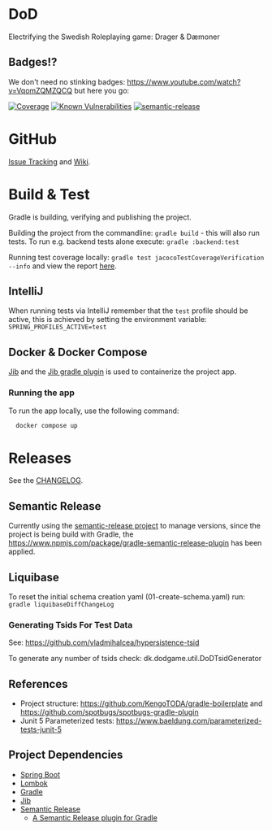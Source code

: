 # DoD
Electrifying the Swedish Roleplaying game: Drager &amp; Dæmoner

## Badges!?
We don't need no stinking badges: https://www.youtube.com/watch?v=VqomZQMZQCQ but here you go:

[![Coverage](https://sonarcloud.io/api/project_badges/measure?project=mpeki_dod&metric=coverage)](https://sonarcloud.io/project/overview?id=mpeki_dod)
[![Known Vulnerabilities](https://snyk.io/test/github/mpeki/dod/badge.svg)](https://snyk.io/test/github/mpeki/dod/badge.svg)
[![semantic-release](https://img.shields.io/badge/%20%20%F0%9F%93%A6%F0%9F%9A%80-semantic--release-e10079.svg)](https://github.com/semantic-release/semantic-release)

# GitHub
[Issue Tracking](https://github.com/users/mpeki/projects/3) and [Wiki](https://github.com/mpeki/dod/wiki).

# Build & Test
Gradle is building, verifying and publishing the project.

Building the project from the commandline: `gradle build` - this will also run tests. To run e.g. backend tests alone
execute: `gradle :backend:test`

Running test coverage locally: `gradle test jacocoTestCoverageVerification --info` and view the report [here](./backend/build/reports/jacoco/test/html/index.html). 

## IntelliJ
When running tests via IntelliJ remember that the `test` profile should be active, this is achieved by setting the 
environment variable: `SPRING_PROFILES_ACTIVE=test`  

## Docker & Docker Compose
[Jib](https://github.com/GoogleContainerTools/jib) and the 
[Jib gradle plugin](https://github.com/GoogleContainerTools/jib/tree/master/jib-gradle-plugin) is used to containerize 
the project app.

### Running the app
To run the app locally, use the following command:
```bash
  docker compose up
```

# Releases
See the [CHANGELOG](CHANGELOG.md).

## Semantic Release
Currently using the [semantic-release project](https://semantic-release.gitbook.io/semantic-release/) to manage versions, 
since the project is being build with Gradle, the https://www.npmjs.com/package/gradle-semantic-release-plugin has been 
applied.

## Liquibase
To reset the initial schema creation yaml (01-create-schema.yaml) run: `gradle liquibaseDiffChangeLog`

### Generating Tsids For Test Data

See: https://github.com/vladmihalcea/hypersistence-tsid

To generate any number of tsids check: dk.dodgame.util.DoDTsidGenerator

## References
* Project structure: https://github.com/KengoTODA/gradle-boilerplate and https://github.com/spotbugs/spotbugs-gradle-plugin
* Junit 5 Parameterized tests: https://www.baeldung.com/parameterized-tests-junit-5

## Project Dependencies
* [Spring Boot](https://spring.io/projects/spring-boot)
* [Lombok](https://projectlombok.org/)
* [Gradle](https://gradle.org/)
* [Jib](https://github.com/GoogleContainerTools/jib)
* [Semantic Release](https://semantic-release.gitbook.io/semantic-release/)
  * [A Semantic Release plugin for Gradle](https://www.npmjs.com/package/gradle-semantic-release-plugin)

